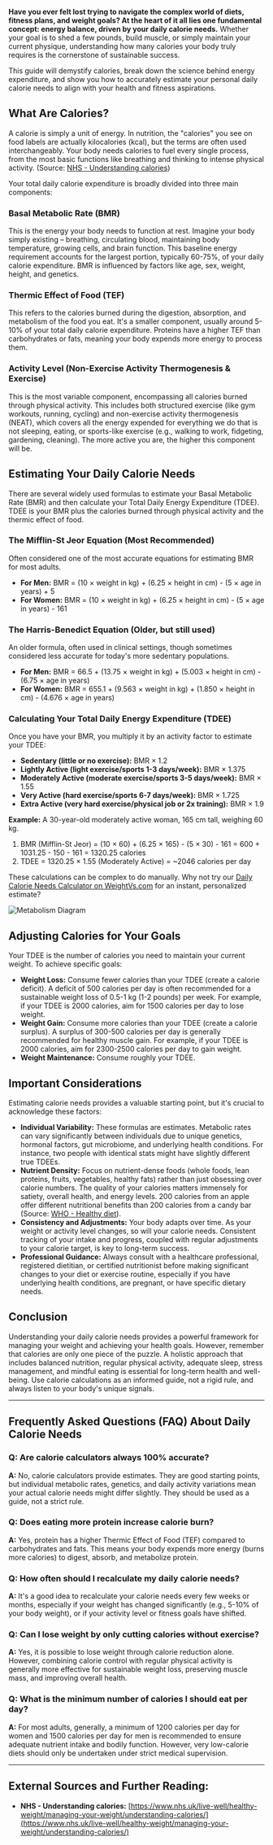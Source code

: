 **Have you ever felt lost trying to navigate the complex world of diets, fitness plans, and weight goals? At the heart of it all lies one fundamental concept: energy balance, driven by your daily calorie needs.** Whether your goal is to shed a few pounds, build muscle, or simply maintain your current physique, understanding how many calories your body truly requires is the cornerstone of sustainable success.

This guide will demystify calories, break down the science behind energy expenditure, and show you how to accurately estimate your personal daily calorie needs to align with your health and fitness aspirations.

## What Are Calories?

A calorie is simply a unit of energy. In nutrition, the "calories" you see on food labels are actually kilocalories (kcal), but the terms are often used interchangeably. Your body needs calories to fuel every single process, from the most basic functions like breathing and thinking to intense physical activity. (Source: [NHS - Understanding calories](https://www.nhs.uk/live-well/healthy-weight/managing-your-weight/understanding-calories/))

Your total daily calorie expenditure is broadly divided into three main components:

### Basal Metabolic Rate (BMR)

This is the energy your body needs to function at rest. Imagine your body simply existing – breathing, circulating blood, maintaining body temperature, growing cells, and brain function. This baseline energy requirement accounts for the largest portion, typically 60-75%, of your daily calorie expenditure. BMR is influenced by factors like age, sex, weight, height, and genetics.

### Thermic Effect of Food (TEF)

This refers to the calories burned during the digestion, absorption, and metabolism of the food you eat. It's a smaller component, usually around 5-10% of your total daily calorie expenditure. Proteins have a higher TEF than carbohydrates or fats, meaning your body expends more energy to process them.

### Activity Level (Non-Exercise Activity Thermogenesis & Exercise)

This is the most variable component, encompassing all calories burned through physical activity. This includes both structured exercise (like gym workouts, running, cycling) and non-exercise activity thermogenesis (NEAT), which covers all the energy expended for everything we do that is not sleeping, eating, or sports-like exercise (e.g., walking to work, fidgeting, gardening, cleaning). The more active you are, the higher this component will be.

## Estimating Your Daily Calorie Needs

There are several widely used formulas to estimate your Basal Metabolic Rate (BMR) and then calculate your Total Daily Energy Expenditure (TDEE). TDEE is your BMR plus the calories burned through physical activity and the thermic effect of food.

### The Mifflin-St Jeor Equation (Most Recommended)

Often considered one of the most accurate equations for estimating BMR for most adults.

* **For Men:** BMR = (10 × weight in kg) + (6.25 × height in cm) - (5 × age in years) + 5
* **For Women:** BMR = (10 × weight in kg) + (6.25 × height in cm) - (5 × age in years) - 161

### The Harris-Benedict Equation (Older, but still used)

An older formula, often used in clinical settings, though sometimes considered less accurate for today's more sedentary populations.

* **For Men:** BMR = 66.5 + (13.75 × weight in kg) + (5.003 × height in cm) - (6.75 × age in years)
* **For Women:** BMR = 655.1 + (9.563 × weight in kg) + (1.850 × height in cm) - (4.676 × age in years)

### Calculating Your Total Daily Energy Expenditure (TDEE)

Once you have your BMR, you multiply it by an activity factor to estimate your TDEE:

* **Sedentary (little or no exercise):** BMR × 1.2
* **Lightly Active (light exercise/sports 1-3 days/week):** BMR × 1.375
* **Moderately Active (moderate exercise/sports 3-5 days/week):** BMR × 1.55
* **Very Active (hard exercise/sports 6-7 days/week):** BMR × 1.725
* **Extra Active (very hard exercise/physical job or 2x training):** BMR × 1.9

**Example:** A 30-year-old moderately active woman, 165 cm tall, weighing 60 kg.
1.  BMR (Mifflin-St Jeor) = (10 × 60) + (6.25 × 165) - (5 × 30) - 161
    = 600 + 1031.25 - 150 - 161 = 1320.25 calories
2.  TDEE = 1320.25 × 1.55 (Moderately Active) = ~2046 calories per day

These calculations can be complex to do manually. Why not try our [Daily Calorie Needs Calculator on WeightVs.com](https://www.weightvs.com/calculators?tab=calories) for an instant, personalized estimate?

![Metabolism Diagram](https://www.weightvs.com/lovable-uploads/metabolism-diagram.jpg)

## Adjusting Calories for Your Goals

Your TDEE is the number of calories you need to maintain your current weight. To achieve specific goals:

* **Weight Loss:** Consume fewer calories than your TDEE (create a calorie deficit). A deficit of 500 calories per day is often recommended for a sustainable weight loss of 0.5-1 kg (1-2 pounds) per week. For example, if your TDEE is 2000 calories, aim for 1500 calories per day to lose weight.
* **Weight Gain:** Consume more calories than your TDEE (create a calorie surplus). A surplus of 300-500 calories per day is generally recommended for healthy muscle gain. For example, if your TDEE is 2000 calories, aim for 2300-2500 calories per day to gain weight.
* **Weight Maintenance:** Consume roughly your TDEE.

## Important Considerations

Estimating calorie needs provides a valuable starting point, but it's crucial to acknowledge these factors:

* **Individual Variability:** These formulas are estimates. Metabolic rates can vary significantly between individuals due to unique genetics, hormonal factors, gut microbiome, and underlying health conditions. For instance, two people with identical stats might have slightly different true TDEEs.
* **Nutrient Density:** Focus on nutrient-dense foods (whole foods, lean proteins, fruits, vegetables, healthy fats) rather than just obsessing over calorie numbers. The quality of your calories matters immensely for satiety, overall health, and energy levels. 200 calories from an apple offer different nutritional benefits than 200 calories from a candy bar (Source: [WHO - Healthy diet](https://www.who.int/news-room/fact-sheets/detail/healthy-diet)).
* **Consistency and Adjustments:** Your body adapts over time. As your weight or activity level changes, so will your calorie needs. Consistent tracking of your intake and progress, coupled with regular adjustments to your calorie target, is key to long-term success.
* **Professional Guidance:** Always consult with a healthcare professional, registered dietitian, or certified nutritionist before making significant changes to your diet or exercise routine, especially if you have underlying health conditions, are pregnant, or have specific dietary needs.

## Conclusion

Understanding your daily calorie needs provides a powerful framework for managing your weight and achieving your health goals. However, remember that calories are only one piece of the puzzle. A holistic approach that includes balanced nutrition, regular physical activity, adequate sleep, stress management, and mindful eating is essential for long-term health and well-being. Use calorie calculations as an informed guide, not a rigid rule, and always listen to your body's unique signals.

---

## Frequently Asked Questions (FAQ) About Daily Calorie Needs

### Q: Are calorie calculators always 100% accurate?
**A:** No, calorie calculators provide estimates. They are good starting points, but individual metabolic rates, genetics, and daily activity variations mean your actual calorie needs might differ slightly. They should be used as a guide, not a strict rule.

### Q: Does eating more protein increase calorie burn?
**A:** Yes, protein has a higher Thermic Effect of Food (TEF) compared to carbohydrates and fats. This means your body expends more energy (burns more calories) to digest, absorb, and metabolize protein.

### Q: How often should I recalculate my daily calorie needs?
**A:** It's a good idea to recalculate your calorie needs every few weeks or months, especially if your weight has changed significantly (e.g., 5-10% of your body weight), or if your activity level or fitness goals have shifted.

### Q: Can I lose weight by only cutting calories without exercise?
**A:** Yes, it is possible to lose weight through calorie reduction alone. However, combining calorie control with regular physical activity is generally more effective for sustainable weight loss, preserving muscle mass, and improving overall health.

### Q: What is the minimum number of calories I should eat per day?
**A:** For most adults, generally, a minimum of 1200 calories per day for women and 1500 calories per day for men is recommended to ensure adequate nutrient intake and bodily function. However, very low-calorie diets should only be undertaken under strict medical supervision.

---
## External Sources and Further Reading:

* **NHS - Understanding calories:** [https://www.nhs.uk/live-well/healthy-weight/managing-your-weight/understanding-calories/](https://www.nhs.uk/live-well/healthy-weight/managing-your-weight/understanding-calories/)

